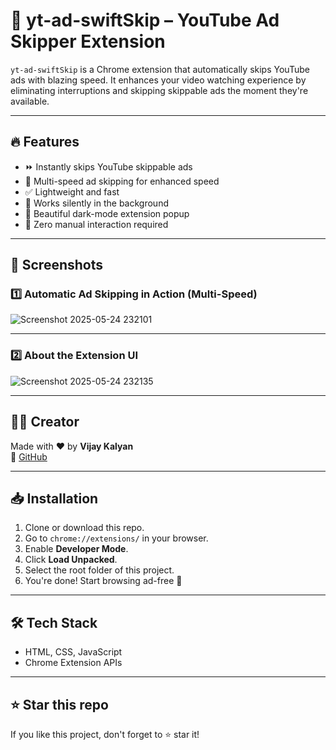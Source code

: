 # 🚀 yt-ad-swiftSkip – YouTube Ad Skipper Extension

`yt-ad-swiftSkip` is a Chrome extension that automatically skips YouTube ads with blazing speed. It enhances your video watching experience by eliminating interruptions and skipping skippable ads the moment they're available.

---

## 🔥 Features

- ⏩ Instantly skips YouTube skippable ads
- 🧠 Multi-speed ad skipping for enhanced speed
- ✅ Lightweight and fast
- 🧪 Works silently in the background
- 🌙 Beautiful dark-mode extension popup
- 🙌 Zero manual interaction required

---

## 📸 Screenshots

### 1️⃣ Automatic Ad Skipping in Action (Multi-Speed)

![Screenshot 2025-05-24 232101](https://github.com/user-attachments/assets/f06c7685-3332-4e91-a21b-e5cec280372a)

---

### 2️⃣ About the Extension UI

![Screenshot 2025-05-24 232135](https://github.com/user-attachments/assets/24b96f96-f1e2-4a5a-84b1-488d15629c9d)

---

## 👨‍💻 Creator

Made with ❤️ by **Vijay Kalyan**  
🔗 [GitHub](https://github.com/Vijaykalyan23)

---

## 📥 Installation

1. Clone or download this repo.
2. Go to `chrome://extensions/` in your browser.
3. Enable **Developer Mode**.
4. Click **Load Unpacked**.
5. Select the root folder of this project.
6. You're done! Start browsing ad-free 🎉

---

## 🛠️ Tech Stack

- HTML, CSS, JavaScript
- Chrome Extension APIs

---

## ⭐️ Star this repo

If you like this project, don't forget to ⭐️ star it!

